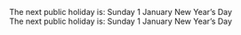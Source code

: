 <section class="au-callout au-callout--calendar-event" aria-label="Callout calendar">
  <span class="au-callout--calendar-event__lede">The next public holiday is:</span>
  <time class="au-callout--calendar-event__time" datetime="2017-01-01T00:00:00+00:00">Sunday 1 January</time>
  <span class="au-callout--calendar-event__name">New Year’s Day</span>
</section>

<div class="au-body au-body--dark">
  <section class="au-callout au-callout--dark au-callout--calendar-event" aria-label="Callout calendar">
    <span class="au-callout--calendar-event__lede">The next public holiday is:</span>
    <time class="au-callout--calendar-event__time" datetime="2017-01-01T00:00:00+00:00">Sunday 1 January</time>
    <span class="au-callout--calendar-event__name">New Year’s Day</span>
  </section>
</div>
